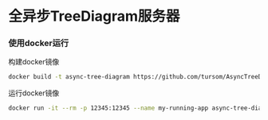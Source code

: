 全异步TreeDiagram服务器
===

### 使用docker运行

构建docker镜像
```sh
docker build -t async-tree-diagram https://github.com/tursom/AsyncTreeDiagram/releases/download/1.0/AsyncTreeDiagramDocker.tar.gz
```
运行docker镜像
```sh
docker run -it --rm -p 12345:12345 --name my-running-app async-tree-diagram
```